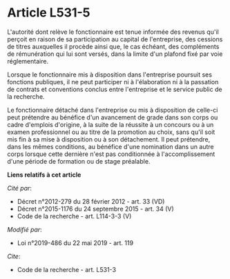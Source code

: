 # Article L531-5

L'autorité dont relève le fonctionnaire est tenue informée des revenus qu'il perçoit en raison de sa participation au capital
de l'entreprise, des cessions de titres auxquelles il procède ainsi que, le cas échéant, des compléments de rémunération qui
lui sont versés, dans la limite d'un plafond fixé par voie réglementaire.

Lorsque le fonctionnaire mis à disposition dans l'entreprise poursuit ses fonctions publiques, il ne peut participer ni à
l'élaboration ni à la passation de contrats et conventions conclus entre l'entreprise et le service public de la recherche.

Le fonctionnaire détaché dans l'entreprise ou mis à disposition de celle-ci peut prétendre au bénéfice d'un avancement de
grade dans son corps ou cadre d'emplois d'origine, à la suite de la réussite à un concours ou à un examen professionnel ou au
titre de la promotion au choix, sans qu'il soit mis fin à sa mise à disposition ou à son détachement. Il peut prétendre, dans
les mêmes conditions, au bénéfice d'une nomination dans un autre corps lorsque cette dernière n'est pas conditionnée à
l'accomplissement d'une période de formation ou de stage préalable.

**Liens relatifs à cet article**

_Cité par_:

  - Décret n°2012-279 du 28 février 2012 - art. 33 (VD)
  - Décret n°2015-1176 du 24 septembre 2015 - art. 34 (V)
  - Code de la recherche - art. L114-3-3 (V)

_Modifié par_:

  - Loi n°2019-486 du 22 mai 2019 - art. 119

_Cite_:

  - Code de la recherche - art. L531-3
